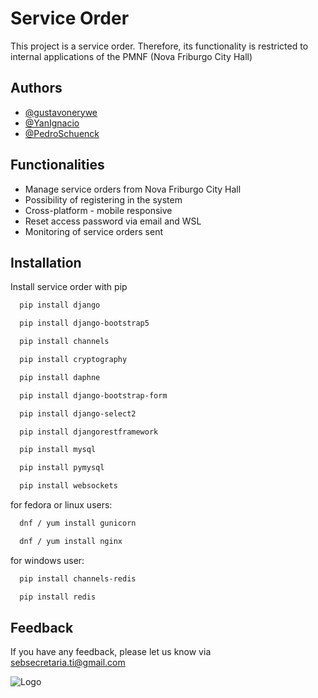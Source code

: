# Service Order

This project is a service order. Therefore, its functionality is restricted to internal applications of the PMNF (Nova Friburgo City Hall)

## Authors

- [@gustavonerywe](https://www.github.com/gustavonerywe)
- [@YanIgnacio](https://www.github.com/YanIgnacio)
- [@PedroSchuenck](https://www.github.com/PedroSchuenck)

## Functionalities

- Manage service orders from Nova Friburgo City Hall
- Possibility of registering in the system
- Cross-platform - mobile responsive
- Reset access password via email and WSL
- Monitoring of service orders sent

## Installation

Install service order with pip

```bash
  pip install django
```

```bash
  pip install django-bootstrap5
```
```bash
  pip install channels
```
```bash
  pip install cryptography
```
```bash
  pip install daphne
```
```bash
  pip install django-bootstrap-form
```
```bash
  pip install django-select2
```
```bash
  pip install djangorestframework
```
```bash
  pip install mysql
```
```bash
  pip install pymysql
```
```bash
  pip install websockets
```
for fedora or linux users:

```bash
  dnf / yum install gunicorn
```
```bash
  dnf / yum install nginx
```

for windows user:
```bash
  pip install channels-redis
```
```bash
  pip install redis
```
## Feedback

If you have any feedback, please let us know via
sebsecretaria.ti@gmail.com

![Logo](https://pedroschuenck.github.io/prefeituraImg.png)

